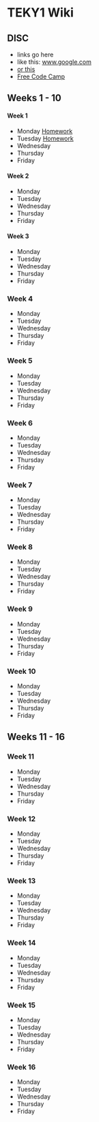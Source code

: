 # TEKY1 Wiki

## DISC
  - links go here
  - like this: www.google.com
  - [or this](www.google.com)
  - [Free Code Camp](http://www.freecodecamp.org)

## Weeks 1 - 10

#### Week 1
  - Monday
  [Homework](https://docs.google.com/a/interapthq.com/document/d/1_S5dyA0MoR0UdoX_jcwNbbQVhTbv4MZk4SJSI6KylWs/edit?usp=sharing)
  - Tuesday
  [Homework](https://docs.google.com/a/interapthq.com/document/d/1TJOOHSuIQyiepPUPW-psFb3v9RnjrgxmlyWuyPQFPbM/edit?usp=sharing)
  - Wednesday
  - Thursday
  - Friday

#### Week 2
  - Monday
  - Tuesday
  - Wednesday
  - Thursday
  - Friday

#### Week 3
  - Monday
  - Tuesday
  - Wednesday
  - Thursday
  - Friday

### Week 4
  - Monday
  - Tuesday
  - Wednesday
  - Thursday
  - Friday

### Week 5
  - Monday
  - Tuesday
  - Wednesday
  - Thursday
  - Friday

### Week 6
  - Monday
  - Tuesday
  - Wednesday
  - Thursday
  - Friday

### Week 7
  - Monday
  - Tuesday
  - Wednesday
  - Thursday
  - Friday

### Week 8
  - Monday
  - Tuesday
  - Wednesday
  - Thursday
  - Friday

### Week 9
  - Monday
  - Tuesday
  - Wednesday
  - Thursday
  - Friday

### Week 10
  - Monday
  - Tuesday
  - Wednesday
  - Thursday
  - Friday

## Weeks 11 - 16

### Week 11
  - Monday
  - Tuesday
  - Wednesday
  - Thursday
  - Friday

### Week 12
  - Monday
  - Tuesday
  - Wednesday
  - Thursday
  - Friday

### Week 13
  - Monday
  - Tuesday
  - Wednesday
  - Thursday
  - Friday

### Week 14
  - Monday
  - Tuesday
  - Wednesday
  - Thursday
  - Friday

### Week 15
  - Monday
  - Tuesday
  - Wednesday
  - Thursday
  - Friday

### Week 16
  - Monday
  - Tuesday
  - Wednesday
  - Thursday
  - Friday
